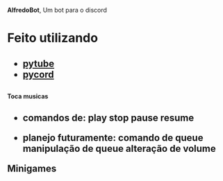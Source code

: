 __AlfredoBot__, Um bot para o discord<h1>
Feito utilizando<h2>
- [pytube](https://pytube.io/en/latest/index.html)
- [pycord](https://docs.pycord.dev/en/master/)
##
**Toca musicas**<h2>
- comandos de:
play
stop
pause
resume

- planejo futuramente:
comando de queue
manipulação de queue
alteração de volume

**Minigames**<h2>
